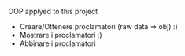 OOP applyed to this project

 - Creare/Ottenere proclamatori (raw data => obj) :)
 - Mostrare i proclamatori :) 
 - Abbinare i proclamatori